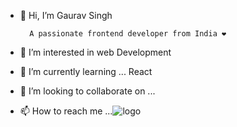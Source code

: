 - 👋 Hi, I’m Gaurav Singh

        A passionate frontend developer from India ❤





- 👀 I’m interested in  web Development
- 🌱 I’m currently learning ... React
- 💞️ I’m looking to collaborate on ...
- 📫 How to reach me ...![logo](https://user-images.githubusercontent.com/93646503/160821437-c80487ac-7a8d-4c0a-8005-b6afc0dcb7bb.png)


<!---
Gauravgit48/Gauravgit48 is a ✨ special ✨ repository because its `README.md` (this file) appears on your GitHub profile.
You can click the Preview link to take a look at your changes.
--->
